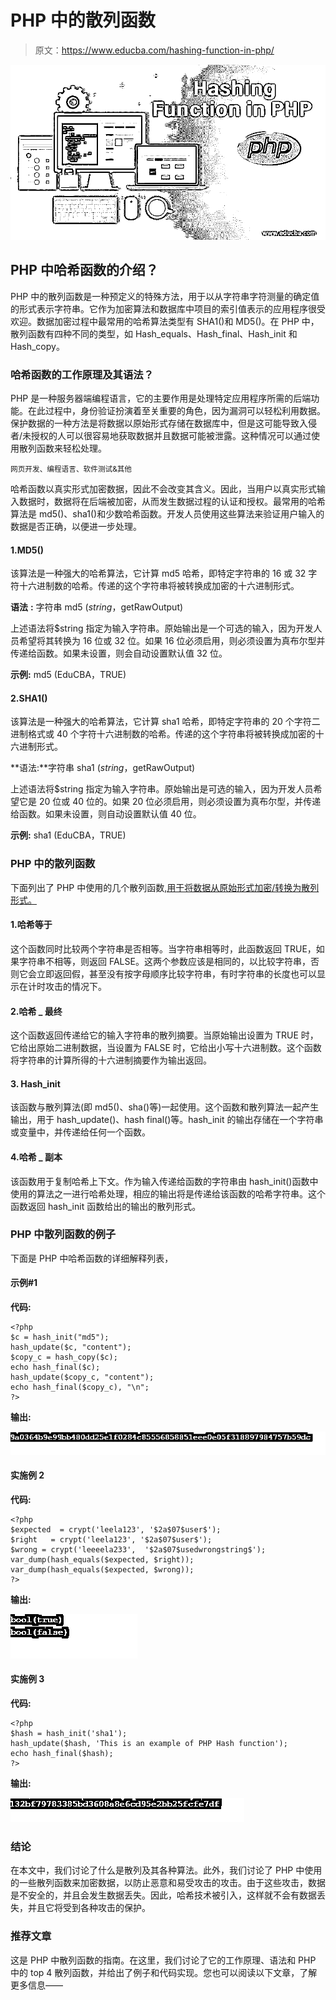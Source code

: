 # PHP 中的散列函数

> 原文：<https://www.educba.com/hashing-function-in-php/>

![Hashing Function in PHP](img/a9da9edfb59b751843ada5afb09482fd.png)



## PHP 中哈希函数的介绍？

PHP 中的散列函数是一种预定义的特殊方法，用于以从字符串字符测量的确定值的形式表示字符串。它作为加密算法和数据库中项目的索引值表示的应用程序很受欢迎。数据加密过程中最常用的哈希算法类型有 SHA1()和 MD5()。在 PHP 中，散列函数有四种不同的类型，如 Hash_equals、Hash_final、Hash_init 和 Hash_copy。

### 哈希函数的工作原理及其语法？

PHP 是一种服务器端编程语言，它的主要作用是处理特定应用程序所需的后端功能。在此过程中，身份验证扮演着至关重要的角色，因为漏洞可以轻松利用数据。保护数据的一种方法是将数据以原始形式存储在数据库中，但是这可能导致入侵者/未授权的人可以很容易地获取数据并且数据可能被泄露。这种情况可以通过使用散列函数来轻松处理。

<small>网页开发、编程语言、软件测试&其他</small>

哈希函数以真实形式加密数据，因此不会改变其含义。因此，当用户以真实形式输入数据时，数据将在后端被加密，从而发生数据过程的认证和授权。最常用的哈希算法是 md5()、sha1()和少数哈希函数。开发人员使用这些算法来验证用户输入的数据是否正确，以便进一步处理。

#### 1.MD5()

该算法是一种强大的哈希算法，它计算 md5 哈希，即特定字符串的 16 或 32 字符十六进制数的哈希。传递的这个字符串将被转换成加密的十六进制形式。

**语法** **:** 字符串 md5 ($string，$getRawOutput)

上述语法将$string 指定为输入字符串。原始输出是一个可选的输入，因为开发人员希望将其转换为 16 位或 32 位。如果 16 位必须启用，则必须设置为真布尔型并传递给函数。如果未设置，则会自动设置默认值 32 位。

**示例:** md5 (EduCBA，TRUE)

#### 2.SHA1()

该算法是一种强大的哈希算法，它计算 sha1 哈希，即特定字符串的 20 个字符二进制格式或 40 个字符十六进制数的哈希。传递的这个字符串将被转换成加密的十六进制形式。

**语法:**字符串 sha1 ($string，$getRawOutput)

上述语法将$string 指定为输入字符串。原始输出是可选的输入，因为开发人员希望它是 20 位或 40 位的。如果 20 位必须启用，则必须设置为真布尔型，并传递给函数。如果未设置，则自动设置默认值 40 位。

**示例:** sha1 (EduCBA，TRUE)

### PHP 中的散列函数

下面列出了 PHP 中使用的几个散列函数[,用于将数据从原始形式加密/转换为散列形式。](https://www.educba.com/what-is-php/)

#### 1.哈希等于

这个函数同时比较两个字符串是否相等。当字符串相等时，此函数返回 TRUE，如果字符串不相等，则返回 FALSE。这两个参数应该是相同的，以比较字符串，否则它会立即返回假，甚至没有按字母顺序比较字符串，有时字符串的长度也可以显示在计时攻击的情况下。

#### 2.哈希 _ 最终

这个函数返回传递给它的输入字符串的散列摘要。当原始输出设置为 TRUE 时，它给出原始二进制数据，当设置为 FALSE 时，它给出小写十六进制数。这个函数将字符串的计算所得的十六进制摘要作为输出返回。

#### 3\. Hash_init

该函数与散列算法(即 md5()、sha()等)一起使用。这个函数和散列算法一起产生输出，用于 hash_update()、hash final()等。hash_init 的输出存储在一个字符串或变量中，并传递给任何一个函数。

#### 4.哈希 _ 副本

该函数用于复制哈希上下文。作为输入传递给函数的字符串由 hash_init()函数中使用的算法之一进行哈希处理，相应的输出将是传递给该函数的哈希字符串。这个函数返回 hash_init 函数给出的输出的散列形式。

### PHP 中散列函数的例子

下面是 PHP 中哈希函数的详细解释列表，

#### 示例#1

**代码:**

```
<?php
$c = hash_init("md5");
hash_update($c, "content");
$copy_c = hash_copy($c);
echo hash_final($c);
hash_update($copy_c, "content");
echo hash_final($copy_c), "\n";
?>
```

**输出:**

![Hashing Function in PHP 1-1](img/a537bec09b971c04fd33e63bddb6ef60.png)



#### 实施例 2

**代码:**

```
<?php
$expected  = crypt('leela123', '$2a$07$user$');
$right   = crypt('leela123', '$2a$07$user$');
$wrong = crypt('leeeela233',  '$2a$07$usedwrongstring$');
var_dump(hash_equals($expected, $right));
var_dump(hash_equals($expected, $wrong));
?>
```

**输出:**

![Hashing Function in PHP 1-2](img/27b8ed0bfe835b7de8240ca94e020013.png)



#### 实施例 3

**代码:**

```
<?php
$hash = hash_init('sha1');
hash_update($hash, 'This is an example of PHP Hash function');
echo hash_final($hash);
?>
```

**输出:**

![echo hash final](img/2a801e1d1e5919e33ec99c88cb496377.png)



### 结论

在本文中，我们讨论了什么是散列及其各种算法。此外，我们讨论了 PHP 中使用的一些散列函数来加密数据，以防止恶意和易受攻击的攻击。由于这些攻击，数据是不安全的，并且会发生数据丢失。因此，哈希技术被引入，这样就不会有数据丢失，并且它将受到各种攻击的保护。

### 推荐文章

这是 PHP 中散列函数的指南。在这里，我们讨论了它的工作原理、语法和 PHP 中的 top 4 散列函数，并给出了例子和代码实现。您也可以阅读以下文章，了解更多信息——





